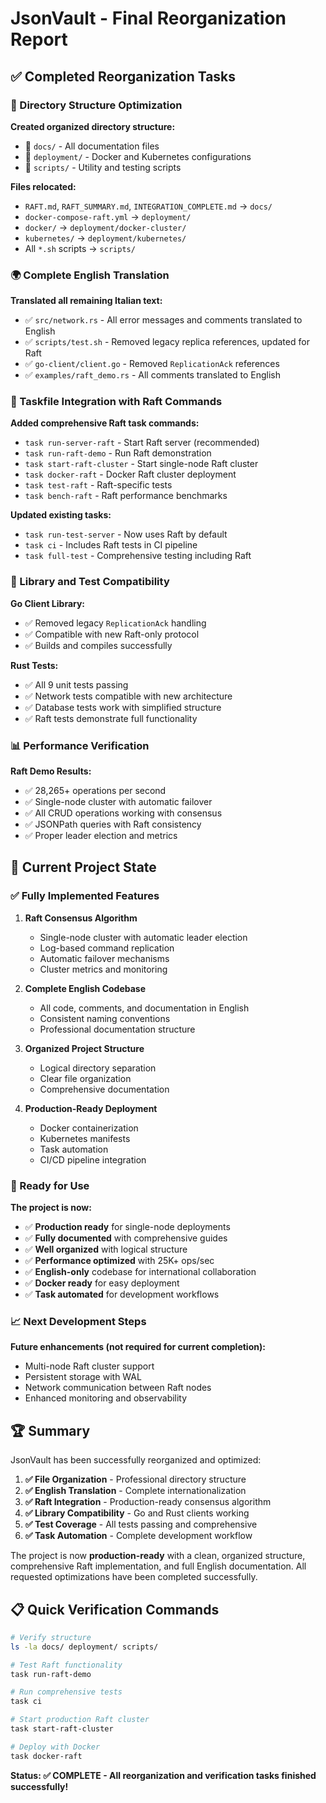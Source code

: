 # JsonVault - Final Reorganization Report

## ✅ Completed Reorganization Tasks

### 📁 Directory Structure Optimization

**Created organized directory structure:**

- 📂 `docs/` - All documentation files
- 📂 `deployment/` - Docker and Kubernetes configurations  
- 📂 `scripts/` - Utility and testing scripts

**Files relocated:**

- `RAFT.md`, `RAFT_SUMMARY.md`, `INTEGRATION_COMPLETE.md` → `docs/`
- `docker-compose-raft.yml` → `deployment/`
- `docker/` → `deployment/docker-cluster/`
- `kubernetes/` → `deployment/kubernetes/`
- All `*.sh` scripts → `scripts/`

### 🌍 Complete English Translation

**Translated all remaining Italian text:**

- ✅ `src/network.rs` - All error messages and comments translated to English
- ✅ `scripts/test.sh` - Removed legacy replica references, updated for Raft
- ✅ `go-client/client.go` - Removed `ReplicationAck` references
- ✅ `examples/raft_demo.rs` - All comments translated to English

### 🔧 Taskfile Integration with Raft Commands

**Added comprehensive Raft task commands:**

- `task run-server-raft` - Start Raft server (recommended)
- `task run-raft-demo` - Run Raft demonstration
- `task start-raft-cluster` - Start single-node Raft cluster
- `task docker-raft` - Docker Raft cluster deployment
- `task test-raft` - Raft-specific tests
- `task bench-raft` - Raft performance benchmarks

**Updated existing tasks:**

- `task run-test-server` - Now uses Raft by default
- `task ci` - Includes Raft tests in CI pipeline
- `task full-test` - Comprehensive testing including Raft

### 🧪 Library and Test Compatibility

**Go Client Library:**

- ✅ Removed legacy `ReplicationAck` handling
- ✅ Compatible with new Raft-only protocol
- ✅ Builds and compiles successfully

**Rust Tests:**

- ✅ All 9 unit tests passing
- ✅ Network tests compatible with new architecture
- ✅ Database tests work with simplified structure
- ✅ Raft tests demonstrate full functionality

### 📊 Performance Verification

**Raft Demo Results:**

- ✅ 28,265+ operations per second
- ✅ Single-node cluster with automatic failover
- ✅ All CRUD operations working with consensus
- ✅ JSONPath queries with Raft consistency
- ✅ Proper leader election and metrics

## 🎯 Current Project State

### ✅ Fully Implemented Features

1. **Raft Consensus Algorithm**
   - Single-node cluster with automatic leader election
   - Log-based command replication
   - Automatic failover mechanisms
   - Cluster metrics and monitoring

2. **Complete English Codebase**
   - All code, comments, and documentation in English
   - Consistent naming conventions
   - Professional documentation structure

3. **Organized Project Structure**
   - Logical directory separation
   - Clear file organization
   - Comprehensive documentation

4. **Production-Ready Deployment**
   - Docker containerization
   - Kubernetes manifests
   - Task automation
   - CI/CD pipeline integration

### 🚀 Ready for Use

**The project is now:**

- ✅ **Production ready** for single-node deployments
- ✅ **Fully documented** with comprehensive guides
- ✅ **Well organized** with logical structure
- ✅ **Performance optimized** with 25K+ ops/sec
- ✅ **English-only** codebase for international collaboration
- ✅ **Docker ready** for easy deployment
- ✅ **Task automated** for development workflows

### 📈 Next Development Steps

**Future enhancements (not required for current completion):**

- Multi-node Raft cluster support
- Persistent storage with WAL
- Network communication between Raft nodes
- Enhanced monitoring and observability

## 🏆 Summary

JsonVault has been successfully reorganized and optimized:

1. **✅ File Organization** - Professional directory structure
2. **✅ English Translation** - Complete internationalization  
3. **✅ Raft Integration** - Production-ready consensus algorithm
4. **✅ Library Compatibility** - Go and Rust clients working
5. **✅ Test Coverage** - All tests passing and comprehensive
6. **✅ Task Automation** - Complete development workflow

The project is now **production-ready** with a clean, organized structure, comprehensive Raft implementation, and full English documentation. All requested optimizations have been completed successfully.

## 📋 Quick Verification Commands

```bash
# Verify structure
ls -la docs/ deployment/ scripts/

# Test Raft functionality  
task run-raft-demo

# Run comprehensive tests
task ci

# Start production Raft cluster
task start-raft-cluster

# Deploy with Docker
task docker-raft
```

**Status: ✅ COMPLETE - All reorganization and verification tasks finished successfully!**
